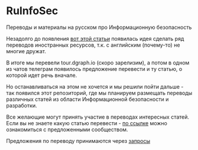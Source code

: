# RuInfoSec
Переводы и материалы на русском про Информационную безопасность

Незадолго до появления [вот этой статьи](https://habr.com/ru/post/487584/) появилась идея сделать ряд переводов иностранных ресурсов, т.к. с английским  (почему-то) не многие дружат. 

В итоге мы перевели tour.dgraph.io (скоро зарелизим), а потом в одном из чатов телеграм появилось предложение перевести и ту статью, о которой идет речь вначале.

Но останавливаться на этом не хочется и мы решили пойти дальше - так появился этот репозиторий, где мы планируем размещать переводы различных статей из области Информационной безопасности и разработки.

Все желающие могут принять участие в переводах интересных статей. 
Если вы не знаете какую статью перевести - [по ссылке](https://github.com/l1c3t/RuInfoSec/blob/master/plans/%D0%BF%D0%BB%D0%B0%D0%BD%D1%8B%20%D0%BF%D0%B5%D1%80%D0%B5%D0%B2%D0%BE%D0%B4%D0%BE%D0%B2.md) можно ознакомиться с предложенными сообществом.

Предложения по переводу принимаются через [запросы](https://github.com/l1c3t/RuInfoSec/issues)
